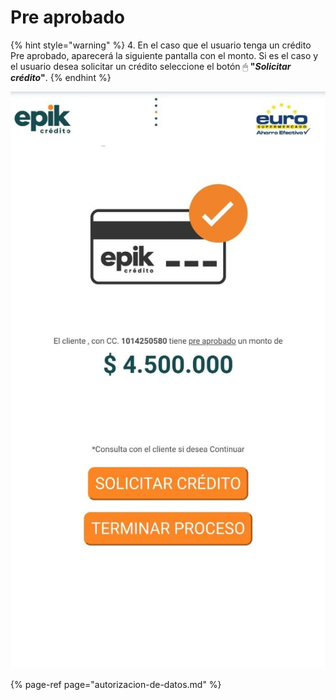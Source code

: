 # Pre aprobado

{% hint style="warning" %}
4. En el caso que el usuario tenga un crédito Pre aprobado, aparecerá la siguiente pantalla con el monto. Si es el caso y el usuario desea solicitar un crédito seleccione el botón 🖱 **"**_**Solicitar crédito**_**"**.
{% endhint %}

![](../../.gitbook/assets/whatsapp-image-2021-08-25-at-12.14.10-pm-1-.jpeg)

{% page-ref page="autorizacion-de-datos.md" %}

